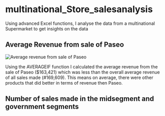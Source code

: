 # multinational_Store_salesanalysis
Using advanced Excel functions, I analyse the data from a multinational Supermarket to get insights on the data

## Average Revenue from sale of Paseo
![Average revenue from sale of Paseo](https://github.com/ndzilaura/multinational_Store_salesanalysis/assets/147541699/41479eb3-af6a-4836-94dc-9fd31e8c2b32)

Using the AVERAGEIF function I calculated the average revenue from the sale of Paseo ($163,421) which was less than the overall average revenue of all sales made (#169,609). This means on average, there were other products that did better in terms of revenue then Paseo.

## Number of sales made in the midsegment and government segments 
